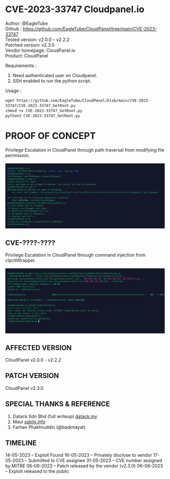# CVE-2023-33747 Cloudpanel.io

Author: @EagleTube<br>
Github : https://github.com/EagleTube/CloudPanel/tree/main/CVE-2023-33747 <br>
Tested version: v2.0.0 – v2.2.2<br>
Patched version: v2.3.0<br>
Vendor homepage: CloudPanel.io<br>
Product: CloudPanel<br>

Requirements : 
1. Need authenticated user on Cloudpanel.
2. SSH enabled to run the python script.

Usage : 
```
wget https://github.com/EagleTube/CloudPanel/blob/main/CVE-2023-33747/CVE-2023-33747_GetRoot.py
chmod +x CVE-2023-33747_GetRoot.py
python3 CVE-2023-33747_GetRoot.py
```

# PROOF OF CONCEPT

Privilege Escalation in CloudPanel through path traversal from modifying file permission.
<br><br>
<img src='https://raw.githubusercontent.com/EagleTube/CloudPanel/main/Screenshot%20from%202023-06-06%2014-56-42.png'>

## CVE-????-????
Privilege Escalation in CloudPanel through command injection from clpctlWrapper.
<br><br>
<img src='https://raw.githubusercontent.com/EagleTube/CloudPanel/main/Screenshot%20from%202023-06-06%2015-00-21.png'>

## AFFECTED VERSION
CloudPanel v2.0.0 - v2.2.2

## PATCH VERSION
CloudPanel v2.3.0

## SPECIAL THANKS & REFERENCE
1. Datack Sdn Bhd (full writeup) <a href="https://www.datack.my/how-we-gain-cve-2023-33747-cloudpanel-io/">datack.my</a>
2. Maui <a href="https://sabily.info">sabily.info</a>
3. Farhan Phakhruddin (@badimayat)

## TIMELINE
14-05-2023 – Exploit Found
16-05-2023 – Privately disclose to vendor
17-05-2023 – Submitted to CVE assignee
31-05-2023 – CVE number assigned by MITRE
06-06-2023 – Patch released by the vendor (v2.3.0)
06-06-2023 – Exploit released to the public

